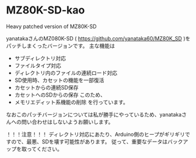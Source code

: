 # MZ80K-SD-kao
 Heavy patched version of MZ80K-SD

yanatakaさんのMZ080K-SD ( https://github.com/yanataka60/MZ80K_SD )をパッチしまくったバージョンです。
主な機能は
 - サブディレクトリ対応
 - ファイルタイプ対応
 - ディレクトリ内のファイルの連続ロード対応
 - SD使用時、カセットの機能を一部復活
 - カセットからの連続SD保存
 - カセットへのSDからの保存
このため、
 - メモリエディット系機能の削除
を行っています。

なおこのパッチバージョンについては私が勝手にやっているため、yanatakaさんへの問い合わせはしないようお願いします。

！！！注意！！！
  ディレクトリ対応にあたり、Arduino側のヒープがギリギリですので、最悪、SDを壊す可能性があります。
  従って、重要なデータはバックアップを取ってください。
